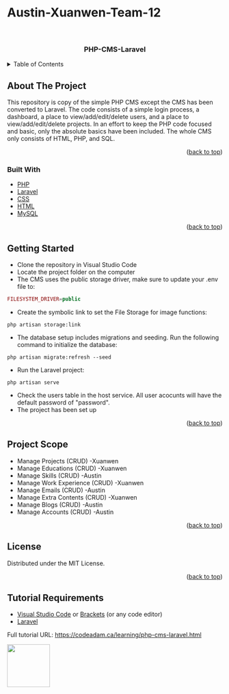 # Austin-Xuanwen-Team-12

<div id="top"></div>
<!-- PROJECT LOGO -->
<br />
<div align="center">

  <h3 align="center">PHP-CMS-Laravel</h3>
  
</div>



<!-- TABLE OF CONTENTS -->
<details>
  <summary>Table of Contents</summary>
  <ol>
    <li>
      <a href="#about-the-project">About The Project</a>
      <ul>
        <li><a href="#built-with">Built With</a></li>
      </ul>
    </li>
    <li>
      <a href="#getting-started">Getting Started</a>
    </li>
    <li><a href="#project-scope">Project Scope</a></li>
    <li><a href="#license">License</a></li>
    <li><a href="#tutorial-requirements">Tutorial Requirements</a></li>
  </ol>
</details>



<!-- ABOUT THE PROJECT -->
## About The Project

This repository is copy of the simple PHP CMS except the CMS has been converted to Laravel. The code consists of a simple login process, a dashboard, a place to view/add/edit/delete users, and a place to view/add/edit/delete projects. In an effort to keep the PHP code focused and basic, only the absolute basics have been included. The whole CMS only consists of HTML, PHP, and SQL.

<p align="right">(<a href="#top">back to top</a>)</p>



### Built With

* [PHP](https://www.php.net/)
* [Laravel](https://laravel.com/)
* [CSS](https://www.w3.org/Style/CSS/)
* [HTML](https://www.w3.org/html/)
* [MySQL](https://www.mysql.com/)

<p align="right">(<a href="#top">back to top</a>)</p>



<!-- GETTING STARTED -->
## Getting Started

- Clone the repository in Visual Studio Code
- Locate the project folder on the computer
- The CMS uses the public storage driver, make sure to update your .env file to:

```php
FILESYSTEM_DRIVER=public
```

- Create the symbolic link to set the File Storage for image functions:

```
php artisan storage:link
```

- The database setup includes migrations and seeding. Run the following command to initialize the database:

```
php artisan migrate:refresh --seed
```

- Run the Laravel project:

```
php artisan serve
```

- Check the users table in the host service. All user acocunts will have the default password of "password".
- The project has been set up


<p align="right">(<a href="#top">back to top</a>)</p>



<!-- Project Scope -->
## Project Scope

- Manage Projects (CRUD) -Xuanwen
- Manage Educations (CRUD) -Xuanwen
- Manage Skills (CRUD) -Austin
- Manage Work Experience (CRUD) -Xuanwen
- Manage Emails (CRUD) -Austin
- Manage Extra Contents (CRUD) -Xuanwen
- Manage Blogs (CRUD) -Austin
- Manage Accounts (CRUD) -Austin


<p align="right">(<a href="#top">back to top</a>)</p>


<!-- LICENSE -->
## License

Distributed under the MIT License.

<p align="right">(<a href="#top">back to top</a>)</p>


<!-- Tutorial Requirements -->
## Tutorial Requirements

* [Visual Studio Code](https://code.visualstudio.com/) or [Brackets](http://brackets.io/) (or any code editor)
* [Laravel](https://laravel.com/)

Full tutorial URL: https://codeadam.ca/learning/php-cms-laravel.html

<a href="https://codeadam.ca">
<img src="https://codeadam.ca/images/code-block.png" width="100">
</a>
